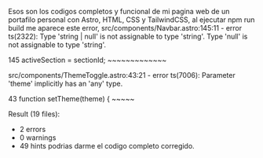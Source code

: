 Esos son los codigos completos y funcional de mi pagina web de un portafilo personal con Astro, HTML, CSS y TailwindCSS, al ejecutar npm run build me aparece este error, 
src/components/Navbar.astro:145:11 - error ts(2322): Type 'string | null' is not assignable to type 'string'.
  Type 'null' is not assignable to type 'string'.

145           activeSection = sectionId;
              ~~~~~~~~~~~~~

src/components/ThemeToggle.astro:43:21 - error ts(7006): Parameter 'theme' implicitly has an 'any' type.

43   function setTheme(theme) {
                       ~~~~~

Result (19 files): 
- 2 errors
- 0 warnings
- 49 hints podrias darme el codigo completo corregido.